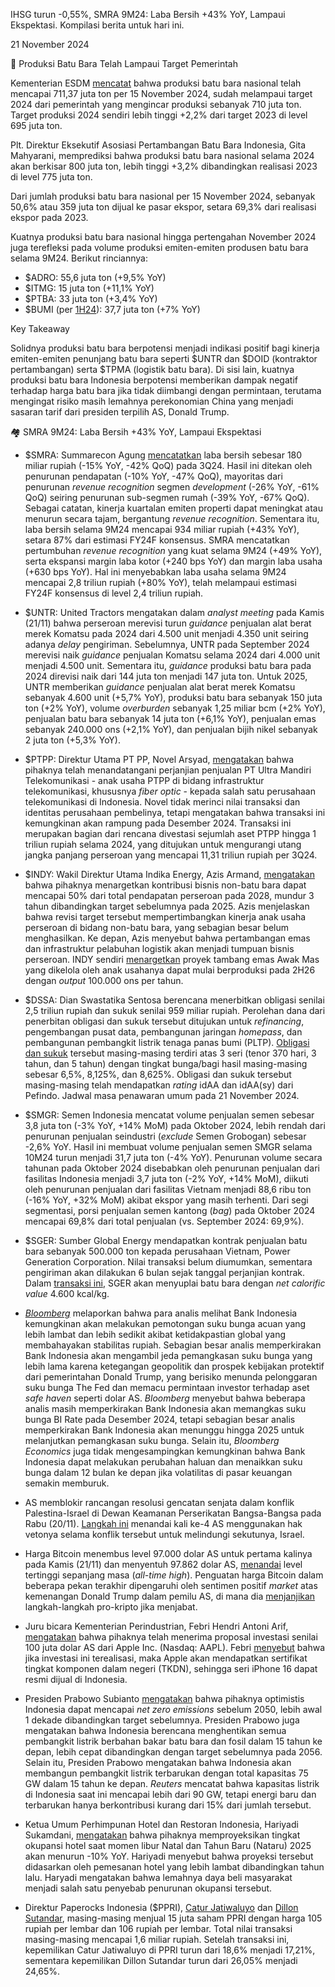 IHSG turun -0,55%, SMRA 9M24: Laba Bersih +43% YoY, Lampaui Ekspektasi. Kompilasi berita untuk hari ini.

21 November 2024

🎯 Produksi Batu Bara Telah Lampaui Target Pemerintah

Kementerian ESDM [mencatat](https://epaper.kontan.co.id/mobile/harian/2024/11/19) bahwa produksi batu bara nasional telah mencapai 711,37 juta ton per 15 November 2024, sudah melampaui target 2024 dari pemerintah yang mengincar produksi sebanyak 710 juta ton. Target produksi 2024 sendiri lebih tinggi +2,2% dari target 2023 di level 695 juta ton.

Plt. Direktur Eksekutif Asosiasi Pertambangan Batu Bara Indonesia, Gita Mahyarani, memprediksi bahwa produksi batu bara nasional selama 2024 akan berkisar 800 juta ton, lebih tinggi +3,2% dibandingkan realisasi 2023 di level 775 juta ton.

Dari jumlah produksi batu bara nasional per 15 November 2024, sebanyak 50,6% atau 359 juta ton dijual ke pasar ekspor, setara 69,3% dari realisasi ekspor pada 2023.

Kuatnya produksi batu bara nasional hingga pertengahan November 2024 juga terefleksi pada volume produksi emiten-emiten produsen batu bara selama 9M24. Berikut rinciannya:

- $ADRO: 55,6 juta ton (+9,5% YoY)
- $ITMG: 15 juta ton (+11,1% YoY)
- $PTBA: 33 juta ton (+3,4% YoY)
- $BUMI (per [1H24](https://www.idx.co.id/StaticData/NewsAndAnnouncement/ANNOUNCEMENTSTOCK/From_EREP/202407/3c7fa195eb_5580aa7ca7.pdf)): 37,7 juta ton (+7% YoY)

Key Takeaway

Solidnya produksi batu bara berpotensi menjadi indikasi positif bagi kinerja emiten-emiten penunjang batu bara seperti $UNTR dan $DOID (kontraktor pertambangan) serta $TPMA (logistik batu bara). Di sisi lain, kuatnya produksi batu bara Indonesia berpotensi memberikan dampak negatif terhadap harga batu bara jika tidak diimbangi dengan permintaan, terutama mengingat risiko masih lemahnya perekonomian China yang menjadi sasaran tarif dari presiden terpilih AS, Donald Trump.

🏘️ SMRA 9M24: Laba Bersih +43% YoY, Lampaui Ekspektasi

- $SMRA: Summarecon Agung [mencatatkan](https://www.summarecon.com/files/article/SMRA%20LapKeu%20Q3%202024.pdf) laba bersih sebesar 180 miliar rupiah (\-15% YoY, -42% QoQ) pada 3Q24. Hasil ini ditekan oleh penurunan pendapatan (\-10% YoY, \-47% QoQ), mayoritas dari penurunan _revenue recognition_ segmen _development_ (-26% YoY, -61% QoQ) seiring penurunan sub-segmen rumah (-39% YoY, -67% QoQ). Sebagai catatan, kinerja kuartalan emiten properti dapat meningkat atau menurun secara tajam, bergantung _revenue recognition_. Sementara itu, laba bersih selama 9M24 mencapai 934 miliar rupiah (+43% YoY), setara 87% dari estimasi FY24F konsensus. SMRA mencatatkan pertumbuhan _revenue recognition_ yang kuat selama 9M24 (+49% YoY), serta ekspansi margin laba kotor (+240 bps YoY) dan margin laba usaha (+630 bps YoY). Hal ini menyebabkan laba usaha selama 9M24 mencapai 2,8 triliun rupiah (+80% YoY), telah melampaui estimasi FY24F konsensus di level 2,4 triliun rupiah.
- $UNTR: United Tractors mengatakan dalam _analyst meeting_ pada Kamis (21/11) bahwa perseroan merevisi turun _guidance_ penjualan alat berat merek Komatsu pada 2024 dari 4.500 unit menjadi 4.350 unit seiring adanya _delay_ pengiriman. Sebelumnya, UNTR pada September 2024 merevisi naik _guidance_ penjualan Komatsu selama 2024 dari 4.000 unit menjadi 4.500 unit. Sementara itu, _guidance_ produksi batu bara pada 2024 direvisi naik dari 144 juta ton menjadi 147 juta ton. Untuk 2025, UNTR memberikan _guidance_ penjualan alat berat merek Komatsu sebanyak 4.600 unit (+5,7% YoY), produksi batu bara sebanyak 150 juta ton (+2% YoY), volume _overburden_ sebanyak 1,25 miliar bcm (+2% YoY), penjualan batu bara sebanyak 14 juta ton (+6,1% YoY), penjualan emas sebanyak 240.000 ons (+2,1% YoY), dan penjualan bijih nikel sebanyak 2 juta ton (+5,3% YoY).
- $PTPP: Direktur Utama PT PP, Novel Arsyad, [mengatakan](https://epaper.bisnis.com/epaper/detail/page/147327/) bahwa pihaknya telah menandatangani perjanjian penjualan PT Ultra Mandiri Telekomunikasi - anak usaha PTPP di bidang infrastruktur telekomunikasi, khususnya _fiber optic_ - kepada salah satu perusahaan telekomunikasi di Indonesia. Novel tidak merinci nilai transaksi dan identitas perusahaan pembelinya, tetapi mengatakan bahwa transaksi ini kemungkinan akan rampung pada Desember 2024. Transaksi ini merupakan bagian dari rencana divestasi sejumlah aset PTPP hingga 1 triliun rupiah selama 2024, yang ditujukan untuk mengurangi utang jangka panjang perseroan yang mencapai 11,31 triliun rupiah per 3Q24.
- $INDY: Wakil Direktur Utama Indika Energy, Azis Armand, [mengatakan](https://epaper.kontan.co.id/mobile/harian/2024/11/21) bahwa pihaknya menargetkan kontribusi bisnis non-batu bara dapat mencapai 50% dari total pendapatan perseroan pada 2028, mundur 3 tahun dibandingkan target sebelumnya pada 2025. Azis menjelaskan bahwa revisi target tersebut mempertimbangkan kinerja anak usaha perseroan di bidang non-batu bara, yang sebagian besar belum menghasilkan. Ke depan, Azis menyebut bahwa pertambangan emas dan infrastruktur pelabuhan logistik akan menjadi tumpuan bisnis perseroan. INDY sendiri [menargetkan](https://epaper.investor.id/files/2024/11/21/09d5ec322019779997c18bb0dbbf99dd.html) proyek tambang emas Awak Mas yang dikelola oleh anak usahanya dapat mulai berproduksi pada 2H26 dengan _output_ 100.000 ons per tahun.
- $DSSA: Dian Swastatika Sentosa berencana menerbitkan obligasi senilai 2,5 triliun rupiah dan sukuk senilai 959 miliar rupiah. Perolehan dana dari penerbitan obligasi dan sukuk tersebut ditujukan untuk _refinancing_, pengembangan pusat data, pembangunan jaringan _homepass_, dan pembangunan pembangkit listrik tenaga panas bumi (PLTP). [Obligasi dan sukuk](https://www.idx.co.id/StaticData/NewsAndAnnouncement/ANNOUNCEMENTSTOCK/From_EREP/202411/fe4efea10a_245359b949.pdf) tersebut masing-masing terdiri atas 3 seri (tenor 370 hari, 3 tahun, dan 5 tahun) dengan tingkat bunga/bagi hasil masing-masing sebesar 6,5%, 8,125%, dan 8,625%. Obligasi dan sukuk tersebut masing-masing telah mendapatkan _rating_ idAA dan idAA(sy) dari Pefindo. Jadwal masa penawaran umum pada 21 November 2024.
- $SMGR: Semen Indonesia mencatat volume penjualan semen sebesar 3,8 juta ton (\-3% YoY, +14% MoM) pada Oktober 2024, lebih rendah dari penurunan penjualan seindustri (_exclude_ Semen Grobogan) sebesar -2,6% YoY. Hasil ini membuat volume penjualan semen SMGR selama 10M24 turun menjadi 31,7 juta ton (\-4% YoY). Penurunan volume secara tahunan pada Oktober 2024 disebabkan oleh penurunan penjualan dari fasilitas Indonesia menjadi 3,7 juta ton (-2% YoY, +14% MoM), diikuti oleh penurunan penjualan dari fasilitas Vietnam menjadi 88,6 ribu ton (-16% YoY, +32% MoM) akibat ekspor yang masih terhenti. Dari segi segmentasi, porsi penjualan semen kantong (_bag_) pada Oktober 2024 mencapai 69,8% dari total penjualan (vs. September 2024: 69,9%).
- $SGER: Sumber Global Energy mendapatkan kontrak penjualan batu bara sebanyak 500.000 ton kepada perusahaan Vietnam, Power Generation Corporation. Nilai transaksi belum diumumkan, sementara pengiriman akan dilakukan 6 bulan sejak tanggal perjanjian kontrak. Dalam [transaksi ini](https://industri.kontan.co.id/news/sumber-global-energy-sger-raih-kontrak-pasok-500000-ton-batubara-ke-vietnam), SGER akan menyuplai batu bara dengan _net calorific value_ 4.600 kcal/kg.

- _[Bloomberg](https://www.bloomberg.com/news/articles/2024-11-21/slower-shallower-rate-cuts-likely-in-indonesia-economists-say)_ melaporkan bahwa para analis melihat Bank Indonesia kemungkinan akan melakukan pemotongan suku bunga acuan yang lebih lambat dan lebih sedikit akibat ketidakpastian global yang membahayakan stabilitas rupiah. Sebagian besar analis memperkirakan Bank Indonesia akan mengambil jeda pemangkasan suku bunga yang lebih lama karena ketegangan geopolitik dan prospek kebijakan protektif dari pemerintahan Donald Trump, yang berisiko menunda pelonggaran suku bunga The Fed dan memacu permintaan investor terhadap aset _safe haven_ seperti dolar AS. _Bloomberg_ menyebut bahwa beberapa analis masih memperkirakan Bank Indonesia akan memangkas suku bunga BI Rate pada Desember 2024, tetapi sebagian besar analis memperkirakan Bank Indonesia akan menunggu hingga 2025 untuk melanjutkan pemangkasan suku bunga. Selain itu, _Bloomberg Economics_ juga tidak mengesampingkan kemungkinan bahwa Bank Indonesia dapat melakukan perubahan haluan dan menaikkan suku bunga dalam 12 bulan ke depan jika volatilitas di pasar keuangan semakin memburuk.
- AS memblokir rancangan resolusi gencatan senjata dalam konflik Palestina-Israel di Dewan Keamanan Perserikatan Bangsa-Bangsa pada Rabu (20/11). [Langkah ini](https://www.bbc.com/news/articles/cjr4p9rg8zlo) menandai kali ke-4 AS menggunakan hak vetonya selama konflik tersebut untuk melindungi sekutunya, Israel.
- Harga Bitcoin menembus level 97.000 dolar AS untuk pertama kalinya pada Kamis (21/11) dan menyentuh 97.862 dolar AS, [menandai](https://www.cnbc.com/2024/11/21/crypto-market.html) level tertinggi sepanjang masa (_all-time high_). Penguatan harga Bitcoin dalam beberapa pekan terakhir dipengaruhi oleh sentimen positif _market_ atas kemenangan Donald Trump dalam pemilu AS, di mana dia [menjanjikan](https://www.cnbc.com/2024/11/06/trump-claims-presidential-win-here-is-what-he-promised-the-crypto-industry-ahead-of-the-election.html) langkah-langkah pro-kripto jika menjabat.
- Juru bicara Kementerian Perindustrian, Febri Hendri Antoni Arif, [mengatakan](https://www.bloomberg.com/news/articles/2024-11-21/indonesia-to-assess-100-million-apple-bid-to-end-iphone-16-ban) bahwa pihaknya telah menerima proposal investasi senilai 100 juta dolar AS dari Apple Inc. (Nasdaq: AAPL). Febri [menyebut](https://epaper.bisnis.com/epaper/detail/page/147278/) bahwa jika investasi ini terealisasi, maka Apple akan mendapatkan sertifikat tingkat komponen dalam negeri (TKDN), sehingga seri iPhone 16 dapat resmi dijual di Indonesia.
- Presiden Prabowo Subianto [mengatakan](https://www.reuters.com/business/environment/indonesia-can-reach-net-zero-emissions-before-2050-president-says-2024-11-20/) bahwa pihaknya optimistis Indonesia dapat mencapai _net zero emissions_ sebelum 2050, lebih awal 1 dekade dibandingkan target sebelumnya. Presiden Prabowo juga mengatakan bahwa Indonesia berencana menghentikan semua pembangkit listrik berbahan bakar batu bara dan fosil dalam 15 tahun ke depan, lebih cepat dibandingkan dengan target sebelumnya pada 2056. Selain itu, Presiden Prabowo mengatakan bahwa Indonesia akan membangun pembangkit listrik terbarukan dengan total kapasitas 75 GW dalam 15 tahun ke depan. _Reuters_ mencatat bahwa kapasitas listrik di Indonesia saat ini mencapai lebih dari 90 GW, tetapi energi baru dan terbarukan hanya berkontribusi kurang dari 15% dari jumlah tersebut.
- Ketua Umum Perhimpunan Hotel dan Restoran Indonesia, Hariyadi Sukamdani, [mengatakan](https://epaper.kontan.co.id/mobile/harian/2024/11/21) bahwa pihaknya memproyeksikan tingkat okupansi hotel saat momen libur Natal dan Tahun Baru (Nataru) 2025 akan menurun -10% YoY. Hariyadi menyebut bahwa proyeksi tersebut didasarkan oleh pemesanan hotel yang lebih lambat dibandingkan tahun lalu. Haryadi mengatakan bahwa lemahnya daya beli masyarakat menjadi salah satu penyebab penurunan okupansi tersebut.
- Direktur Paperocks Indonesia ($PPRI), [Catur Jatiwaluyo](https://www.idx.co.id/StaticData/NewsAndAnnouncement/ANNOUNCEMENTSTOCK/From_EREP/202411/e43bbd104c_34d81aadac.pdf) dan [Dillon Sutandar](https://www.idx.co.id/StaticData/NewsAndAnnouncement/ANNOUNCEMENTSTOCK/From_EREP/202411/76a944a163_dd9b17fd79.pdf), masing-masing menjual 15 juta saham PPRI dengan harga 105 rupiah per lembar dan 106 rupiah per lembar. Total nilai transaksi masing-masing mencapai 1,6 miliar rupiah. Setelah transaksi ini, kepemilikan Catur Jatiwaluyo di PPRI turun dari 18,6% menjadi 17,21%, sementara kepemilikan Dillon Sutandar turun dari 26,05% menjadi 24,65%.
